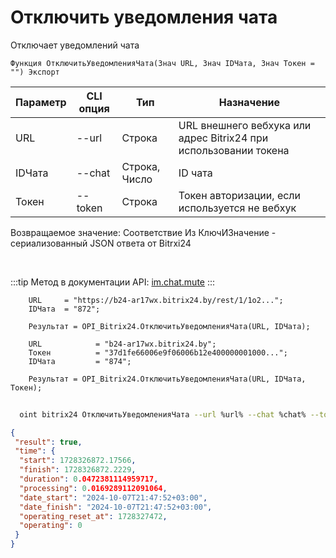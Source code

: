 ﻿---
sidebar_position: 11
---

# Отключить уведомления чата
 Отключает уведомлений чата



`Функция ОтключитьУведомленияЧата(Знач URL, Знач IDЧата, Знач Токен = "") Экспорт`

  | Параметр | CLI опция | Тип | Назначение |
  |-|-|-|-|
  | URL | --url | Строка | URL внешнего вебхука или адрес Bitrix24 при использовании токена |
  | IDЧата | --chat | Строка, Число | ID чата |
  | Токен | --token | Строка | Токен авторизации, если используется не вебхук |

  
  Возвращаемое значение:   Соответствие Из КлючИЗначение - сериализованный JSON ответа от Bitrxi24

<br/>

:::tip
Метод в документации API: [im.chat.mute](https://dev.1c-bitrix.ru/learning/course/?COURSE_ID=93&LESSON_ID=11473)
:::
<br/>


```bsl title="Пример кода"
    URL     = "https://b24-ar17wx.bitrix24.by/rest/1/1o2...";
    IDЧата  = "872";

    Результат = OPI_Bitrix24.ОтключитьУведомленияЧата(URL, IDЧата);

    URL            = "b24-ar17wx.bitrix24.by";
    Токен          = "37d1fe66006e9f06006b12e400000001000...";
    IDЧата         = "874";

    Результат = OPI_Bitrix24.ОтключитьУведомленияЧата(URL, IDЧата, Токен);
```



```sh title="Пример команды CLI"
    
  oint bitrix24 ОтключитьУведомленияЧата --url %url% --chat %chat% --token %token%

```

```json title="Результат"
{
 "result": true,
 "time": {
  "start": 1728326872.17566,
  "finish": 1728326872.2229,
  "duration": 0.0472381114959717,
  "processing": 0.0169289112091064,
  "date_start": "2024-10-07T21:47:52+03:00",
  "date_finish": "2024-10-07T21:47:52+03:00",
  "operating_reset_at": 1728327472,
  "operating": 0
 }
}
```
